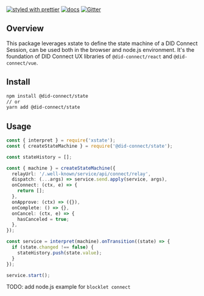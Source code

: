 [![styled with prettier](https://img.shields.io/badge/styled_with-prettier-ff69b4.svg)](https://github.com/prettier/prettier)
[![docs](https://img.shields.io/badge/powered%20by-arcblock-green.svg)](https://docs.arcblock.io)
[![Gitter](https://badges.gitter.im/ArcBlock/community.svg)](https://gitter.im/ArcBlock/community?utm_source=badge&utm_medium=badge&utm_campaign=pr-badge)

## Overview

This package leverages xstate to define the state machine of a DID Connect Session, can be used both in the browser and node.js environment. It's the foundation of DID Connect UX libraries of `@did-connect/react` and `@did-connect/vue`.

## Install

```sh
npm install @did-connect/state
// or
yarn add @did-connect/state
```

## Usage

```ts
const { interpret } = require('xstate');
const { createStateMachine } = require('@did-connect/state');

const stateHistory = [];

const { machine } = createStateMachine({
  relayUrl: '/.well-known/service/api/connect/relay',
  dispatch: (...args) => service.send.apply(service, args),
  onConnect: (ctx, e) => {
    return [];
  },
  onApprove: (ctx) => ({}),
  onComplete: () => {},
  onCancel: (ctx, e) => {
    hasCanceled = true;
  },
});

const service = interpret(machine).onTransition((state) => {
  if (state.changed !== false) {
    stateHistory.push(state.value);
  }
});

service.start();
```

TODO: add node.js example for `blocklet connect`
